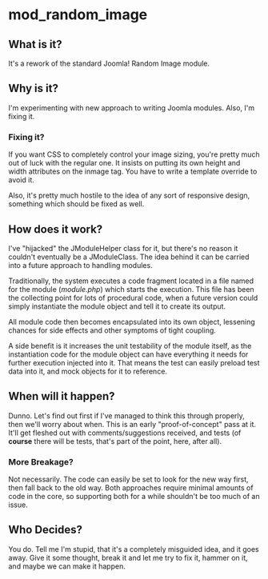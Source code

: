 # mod_random_image

## What is it?
It's a rework of the standard Joomla! Random Image module.

## Why is it?
I'm experimenting with new approach to writing Joomla modules. Also, I'm fixing it.

### Fixing it?
If you want CSS to completely control your image sizing, you're pretty much out of luck with the regular one. It insists on putting its own height and width attributes on the inmage tag. You have to write a template override to avoid it.

Also, it's pretty much hostile to the idea of any sort of responsive design, something which should be fixed as well.

## How does it work?
I've "hijacked" the JModuleHelper class for it, but there's no reason it couldn't eventually be a JModuleClass. The idea behind it can be carried into a future approach to handling modules.

Traditionally, the system executes a code fragment located in a file named for the module (_module.php_) which starts the execution. This file has been the collecting point for lots of procedural code, when a future version could simply instantiate the module object and tell it to create its output.

All module code then becomes encapsulated into its own object, lessening chances for side effects and other symptoms of tight coupling.

A side benefit is it increases the unit testability of the module itself, as the instantiation code for the module object can have everything it needs for further execution injected into it. That means the test can easily preload test data into it, and mock objects for it to reference.

## When will it happen?
Dunno. Let's find out first if I've managed to think this through properly, then we'll worry about when. This is an early "proof-of-concept" pass at it. It'll get fleshed out with comments/suggestions received, and tests (of **course** there will be tests, that's part of the point, here, after all).

### More Breakage?
Not necessarily. The code can easily be set to look for the new way first, then fall back to the old way. Both approaches require minimal amounts of code in the core, so supporting both for a while shouldn't be too much of an issue.

## Who Decides?
You do. Tell me I'm stupid, that it's a completely misguided idea, and it goes away. Give it some thought, break it and let me try to fix it, hammer on it, and maybe we can make it happen.
